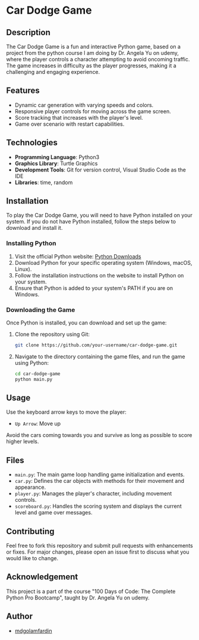 # Car Dodge Game

## Description
The Car Dodge Game is a fun and interactive Python game, based on a project from the python course I am doing by Dr. Angela Yu on udemy, where the player controls a character attempting to avoid oncoming traffic. The game increases in difficulty as the player progresses, making it a challenging and engaging experience.

## Features
- Dynamic car generation with varying speeds and colors.
- Responsive player controls for moving across the game screen.
- Score tracking that increases with the player's level.
- Game over scenario with restart capabilities.

## Technologies
- **Programming Language**: Python3
- **Graphics Library**: Turtle Graphics
- **Development Tools**: Git for version control, Visual Studio Code as the IDE
- **Libraries**: time, random

## Installation
To play the Car Dodge Game, you will need to have Python installed on your system. If you do not have Python installed, follow the steps below to download and install it.

### Installing Python
1. Visit the official Python website: [Python Downloads](https://www.python.org/downloads/)
2. Download Python for your specific operating system (Windows, macOS, Linux).
3. Follow the installation instructions on the website to install Python on your system.
4. Ensure that Python is added to your system's PATH if you are on Windows.

### Downloading the Game
Once Python is installed, you can download and set up the game:
1. Clone the repository using Git:
   ```bash
   git clone https://github.com/your-username/car-dodge-game.git

1. Navigate to the directory containing the game files, and run the game using Python:

   ```bash
   cd car-dodge-game
   python main.py

## Usage
Use the keyboard arrow keys to move the player:
- `Up Arrow`: Move up

Avoid the cars coming towards you and survive as long as possible to score higher levels.

## Files
- `main.py`: The main game loop handling game initialization and events.
- `car.py`: Defines the car objects with methods for their movement and appearance.
- `player.py`: Manages the player's character, including movement controls.
- `scoreboard.py`: Handles the scoring system and displays the current level and game over messages.

## Contributing
Feel free to fork this repository and submit pull requests with enhancements or fixes. For major changes, please open an issue first to discuss what you would like to change.

## Acknowledgement
This project is a part of the course "100 Days of Code: The Complete Python Pro Bootcamp", taught by Dr. Angela Yu on udemy.

## Author
- [mdgolamfardin](https://github.com/mdgolamfardin)
